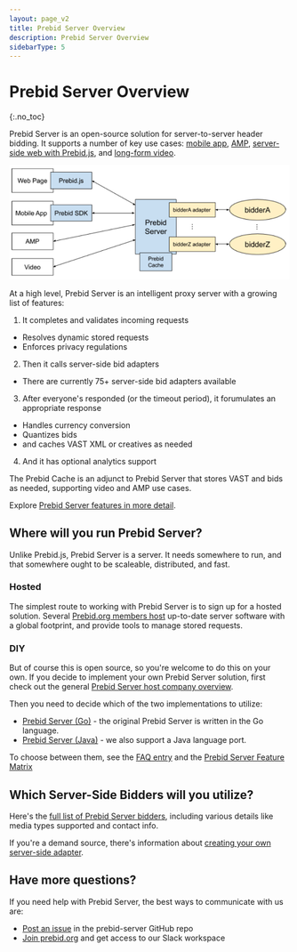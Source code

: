 ```yaml
---
layout: page_v2
title: Prebid Server Overview
description: Prebid Server Overview
sidebarType: 5
---
```


# Prebid Server Overview
{:.no_toc}

Prebid Server is an open-source solution for server-to-server header bidding. It supports a number of key use cases: [mobile app](/prebid-server/use-cases/pbs-sdk.html), [AMP](/prebid-server/use-cases/pbs-amp.html), [server-side web with Prebid.js](/prebid-server/use-cases/pbs-pbjs.html), and [long-form video](/prebid-server/use-cases/pbs-lfv.html). 

![Prebid Server Architecture](/assets/images/prebid-server/pbs-architecture.png)

At a high level, Prebid Server is an intelligent proxy server with a growing list of features:

1. It completes and validates incoming requests
  - Resolves dynamic stored requests
  - Enforces privacy regulations
2. Then it calls server-side bid adapters
  - There are currently 75+ server-side bid adapters available
3. After everyone's responded (or the timeout period), it forumulates an appropriate response
  - Handles currency conversion
  - Quantizes bids
  - and caches VAST XML or creatives as needed
4. And it has optional analytics support

The Prebid Cache is an adjunct to Prebid Server that stores VAST and bids as needed, supporting video and AMP use cases.

Explore [Prebid Server features in more detail](/prebid-server/pbs-features.html).

## Where will you run Prebid Server?

Unlike Prebid.js, Prebid Server is a server. It needs somewhere to run, and that somewhere ought to be scaleable, distributed, and fast.

### Hosted

The simplest route to working with Prebid Server is to sign up for a hosted solution. Several [Prebid.org members host](/prebid-server/hosted-servers.html) up-to-date server software with a global footprint, and provide tools to manage stored requests.

### DIY

But of course this is open source, so you're welcome to do this on your own. If you decide to implement your own Prebid Server solution, first check out the general [Prebid Server host company overview](/prebid-server/hosting/pbs-hosting-servers.html).

Then you need to decide which of the two implementations to utilize:

- [Prebid Server (Go)](/prebid-server/versions/pbs-versions-go.html) - the original Prebid Server is written in the Go language.
- [Prebid Server (Java)](/prebid-server/versions/pbs-versions-java.html) - we also support a Java language port.

To choose between them, see the [FAQ entry](http://prebid.org/faq/prebid-server-faq.html#why-are-there-two-versions-of-prebid-server-are-they-kept-in-sync) and the [Prebid Server Feature Matrix](/prebid-server/versions/pbs-versions-overview.html)

## Which Server-Side Bidders will you utilize?

Here's the [full list of Prebid Server bidders](/dev-docs/prebid-server-bidders.html), including various details like media types supported and contact info.

If you're a demand source, there's information about [creating your own server-side adapter](/prebid-server/bidders/pbs-build-a-bid-adapter.html).

## Have more questions?

If you need help with Prebid Server, the best ways to communicate with us are:

- [Post an issue](https://github.com/prebid/prebid-server/issues) in the prebid-server GitHub repo
- [Join prebid.org](/partners/partners.html) and get access to our Slack workspace
